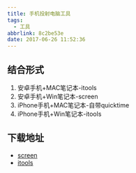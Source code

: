 ```yaml
---
title: 手机投射电脑工具
tags:
  - 工具
abbrlink: 8c2be53e
date: 2017-06-26 11:52:36
---
```

## 结合形式
1. 安卓手机+MAC笔记本-itools
2. 安卓手机+Win笔记本-screen
3. iPhone手机+MAC笔记本-自带quicktime
4. iPhone手机+Win笔记本-itools

## 下载地址
*  [screen](http://screen.mobilemgr-global.com/) 
*  [itools]( http://pro.itools.cn/itools1)